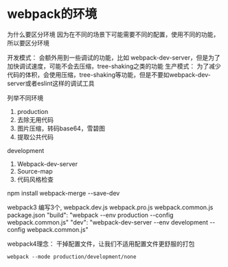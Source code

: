# webpack的环境

为什么要区分环境
因为在不同的场景下可能需要不同的配置，使用不同的功能，所以要区分环境

开发模式： 会额外用到一些调试的功能，比如 webpack-dev-server，但是为了加快调试速度，可能不会去压缩，tree-shaking之类的功能
生产模式： 为了减少代码的体积，会使用压缩，tree-shaking等功能，但是不要如webpack-dev-server或者eslint这样的调试工具


列举不同环境
1. production
2. 去除无用代码
3. 图片压缩，转码base64，雪碧图
4. 提取公共代码

development
1. Webpack-dev-server
2. Source-map
3. 代码风格检查


npm install webpack-merge --save-dev

webpack3  编写3个, webpack.dev.js webpack.pro.js webpack.common.js
package.json
"build": "webpack --env production --config webpack.common.js"
"dev": "webpack-dev-server --env development --config webpack.common.js"


webpack4理念： 干掉配置文件，让我们不适用配置文件更舒服的打包
```
webpack --mode production/development/none
```

